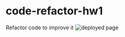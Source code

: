 # code-refactor-hw1
Refactor code to improve it
![deployed page](./assets/images/deployed-screen-cap.png)